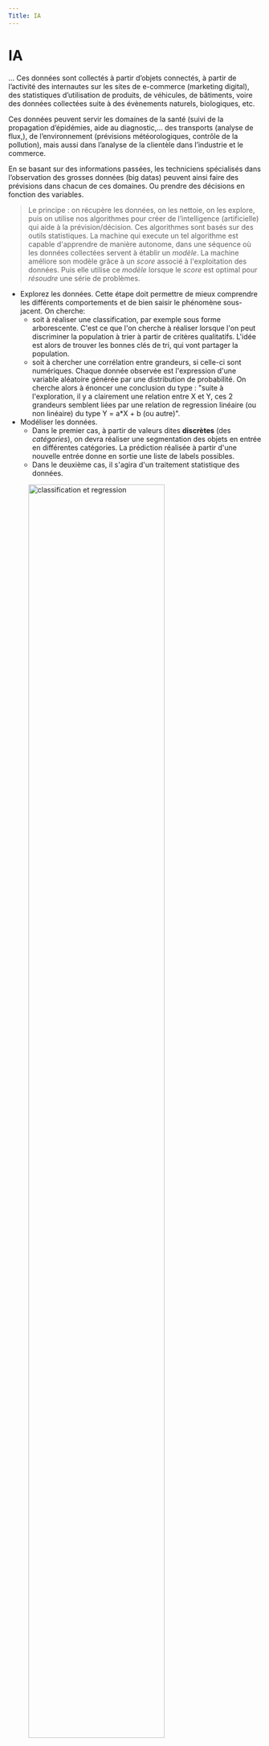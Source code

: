 ```yaml
---
Title: IA
---
```


# IA
...
Ces données sont collectés à partir d’objets connectés, à partir de l’activité des internautes sur les sites de e-commerce (marketing digital), des statistiques d’utilisation de produits, de véhicules, de bâtiments, voire des données collectées suite à des évènements naturels, biologiques, etc.

Ces données peuvent servir les domaines de la santé (suivi de la propagation d’épidémies, aide au diagnostic,… des transports (analyse de flux,), de l’environnement (prévisions météorologiques, contrôle de la pollution), mais aussi dans l’analyse de la clientèle  dans l’industrie et le commerce.

En se basant sur des informations passées, les techniciens spécialisés dans l’observation des grosses données (big datas) peuvent ainsi faire des prévisions dans chacun de ces domaines. Ou prendre des décisions en fonction des variables.

> Le principe : on récupère les données, on les nettoie, on les explore, puis on utilise nos algorithmes pour créer de l’intelligence (artificielle) qui aide à la prévision/décision. Ces algorithmes sont basés sur des outils statistiques. La machine qui execute un tel algorithme est capable d'apprendre de manière autonome, dans une séquence où les données collectées servent à établir un *modèle*. La machine améliore son modèle grâce à un *score* associé à l'exploitation des données. Puis elle utilise ce *modèle* lorsque le *score* est optimal pour *résoudre* une série de problèmes.

* Explorez les données. Cette étape doit permettre de mieux comprendre les différents comportements et de bien saisir le phénomène sous-jacent. On cherche:
  * soit à réaliser une classification, par exemple sous forme arborescente. C'est ce que l'on cherche à réaliser lorsque l'on peut discriminer la population à trier à partir de critères qualitatifs. L'idée est alors de trouver les bonnes clés de tri, qui vont partager la population.
  *  soit à chercher une corrélation entre grandeurs, si celle-ci sont numériques. Chaque donnée observée est l'expression d'une variable aléatoire générée par une distribution de probabilité. On cherche alors à énoncer une conclusion du type : "suite à l'exploration, il y a clairement une relation entre X et Y, ces 2 grandeurs semblent liées par une relation de regression linéaire (ou non linéaire) du type Y = a*X + b (ou autre)".
* Modéliser les données. 
  * Dans le premier cas, à partir de valeurs dites **discrètes** (des *catégories*), on devra réaliser une segmentation des objets en entrée en différentes catégories. La prédiction réalisée à partir d'une nouvelle entrée donne en sortie une liste de labels possibles.
  * Dans le deuxième cas, il s'agira d'un traitement statistique des données. 

<figure>
<img src="../images/donneesRegression.png" width = 80% alt="classification et regression">
<figcaption>illutration de la différence entre classification et regression linéaire</figcaption>
</figure>

* Déployer le modèle. Une fois le modèle établit, on va encore le vérifier et l'ajuster à partir de certaines des données : il faudra donc prévoir une séparation initiale de ces données : certaines des données servent à générer le modèle (le *training set*). Les autres sont celles qui vont permettre de valider (tester) ou améliorer si besoin le modèle (le *testing set*). 
* Prévoir la catégorie ou faire de la prédiction à partir des nouvelles données. 

## Comment recommander un produit à un client
**mots clés :** *Données discretes*, *règles d'association*, *apprentissage non supervisé*.

La recommandation est une problématique qui revient très souvent dans l'ananlyse de données pour le marketing électronique. La recommandation se base sur des similarités entre utilisateurs, ou bien des similarités entre produits. Ce *filtrage collaboratif* repose sur l’adage : Si deux personnes ont aimé des contenus identiques par le passé, elles ont une probabilité élevée d’aimer les mêmes choses dans le futur.

Sur l'image ci-dessous, on regarde par exemple ce qu'ont voté les utilisateurs similaires, c'est-à-dire ceux qui ont déjà voté la même chose sur d'autres produits (surlignés en vert). On peut alors prédire ce qu'aurait voté notre utilisateur sur le produit cherché, et ne proposer que les produits sur lesquels il aurait mis un pouce vert.

<figure>
<img src="../images/recommandation.png" width = 80% alt="recommandation à partir de pouces verts">
<figcaption>Les utilisateurs similaires (en vert) n'ont pas aimé le produit que notre utilisateur n'a pas encore noté. L'algorithme aura donc tendance à prédire une mauvaise note et à ne pas recommander le produit ici</figcaption>
</figure>

Les utilisateurs similaires (en vert) n'ont pas aimé le produit que notre utilisateur n'a pas encore noté. L'algorithme aura donc tendance à prédire une mauvaise note et à ne pas recommander le produit ici.

> En pratique : On peut voir la liste des profils utilisateurs comme une **matrice**. L’objectif d’un algorithme de recommandation est de remplir les cases vides de cette matrice. Quel serait le score de Gregory (dernière ligne du tableau) pour l’article "*ordinateur portable*", marqué avec un `?`.  Il faudra établir une correspondance entre les objets et les profils.

Il existe alors plusieurs méthodes d'association : 

* l'association basée sur les clients (voir exemple ci-dessus)

> On pourrait par exemple, calculer un coefficient de similitude entre Gregory et les autres usagers pour tous les articles renseignés, puis établir une liste triée.

* l'association basée sur les objets (l'exemple dit du *panier de la ménagère*)

<figure>
<img src="../images/achats.png" width = 80% >
<figcaption>une liste d'achats</figcaption>
</figure>

> Cette fois on ne s'interesse plus au profil du client, mais on cherche une règle d'occurence entre les objets. Pour trouver les associations entre 2 produits, on construit le tableau de co-occurrence montrant combien de fois 2 produits ont été achetés ensemble.

<figure>
<img src="../images/produits.png" width = 80% >
<figcaption>tableau de co-occurence</figcaption>
</figure>

*Ici : le produit A apparaît dans 80% des achats, le produit C n'apparaît jamais en même temps que le produit E, les produits A et D apparaissent simultanément dans 40% des achats.
Ces observations peuvent suggérer une règle de la forme : « Si un client achète le produit A ALORS il achète le produit D ».*

On cherche alors à générer des règles du type : *si A alors D* avec, pour chacune, un pourcentage de confiance. Par exemple, cette règle apparaissant ici apparaissant dans 40% des achats, on considère que le pourcentage de confiance est égal à 40%.

## Le clustering
**mots clés :** *Données continues*, *apprentissage non supervisé*, *algorithme des k-plus proches voisins*

Le clustering désigne les méthodes de regroupement automatique de données qui se ressemblent le plus en un ensemble de "nuages", appelés clusters. On cherche repérer, et mesurer la similarité entre les différentes données. Par exemple, les points sur le graphe ci-dessous peuvent être considérés comme similaires s'ils sont proches en termes de distance.

<figure>
<img src="../images/clustering.png" width = 50% alt="clustering">
<figcaption>L'objectif du clustering est de retrouver les différents clusters de données, c'est-à-dire de regrouper les données similaires entre elles</figcaption>
</figure>

*On pourra étudier cet exemple en détail avec la page `Python algo KNN` de ce même site*.
